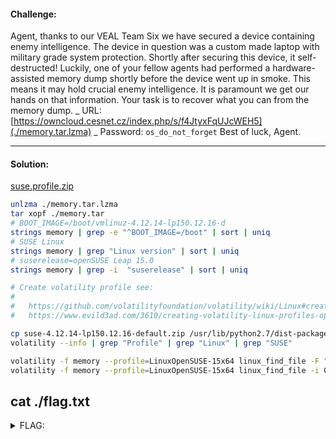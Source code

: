 #### Challenge:

Agent, thanks to our VEAL Team Six we have secured a device containing enemy intelligence. The device in question was a custom made laptop with military grade system protection. Shortly after securing this device, it self-destructed! Luckily, one of your fellow agents had performed a hardware-assisted memory dump shortly before the device went up in smoke. This means it may hold crucial enemy intelligence. It is paramount we get our hands on that information. Your task is to recover what you can from the memory dump. _ URL: [https://owncloud.cesnet.cz/index.php/s/f4JtyxFqUJcWEH5](./memory.tar.lzma) _ Password: `os_do_not_forget` Best of luck, Agent.

---

#### Solution:

[suse.profile.zip](./suse-4.12.14-lp150.12.16-default.zip)

```bash
unlzma ./memory.tar.lzma
tar xopf ./memory.tar
# BOOT_IMAGE=/boot/vmlinuz-4.12.14-lp150.12.16-d
strings memory | grep -e "^BOOT_IMAGE=/boot" | sort | uniq
# SUSE Linux
strings memory | grep "Linux version" | sort | uniq
# suserelease=openSUSE Leap 15.0
strings memory | grep -i  "suserelease" | sort | uniq

# Create volatility profile see:
#
#   https://github.com/volatilityfoundation/volatility/wiki/Linux#creating-a-new-profile
#   https://www.evild3ad.com/3610/creating-volatility-linux-profiles-opensuse/

cp suse-4.12.14-lp150.12.16-default.zip /usr/lib/python2.7/dist-packages/volatility/plugins/overlays/linux
volatility --info | grep "Profile" | grep "Linux" | grep "SUSE"

volatility -f memory --profile=LinuxOpenSUSE-15x64 linux_find_file -F "/home/flab/flag.txt"
volatility -f memory --profile=LinuxOpenSUSE-15x64 linux_find_file -i 0xffff880018fcec98 -O flag.txt
```

cat ./flag.txt
---

<details><summary>FLAG:</summary>

```
CT18-TBbe-kkDK-Kui3-f9NB
```

</details>
